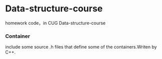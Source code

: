 # Data-structure-course
homework code，in CUG Data-structure-course

### Container
include some source .h files that define some of the containers.Writen by C++.
